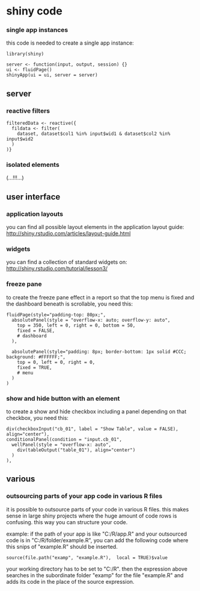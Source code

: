 # shiny code

### single app instances
this code is needed to create a single app instance: 

```
library(shiny)

server <- function(input, output, session) {}
ui <- fluidPage()
shinyApp(ui = ui, server = server)
```

## server

### reactive filters
```
filteredData <- reactive({
  fildata <- filter(
    dataset, dataset$col1 %in% input$wid1 & dataset$col2 %in% input$wid2
  )
)}
```

### isolated elements
(...!!!...)

## user interface

### application layouts
you can find all possible layout elements in the application layout guide: http://shiny.rstudio.com/articles/layout-guide.html

### widgets
you can find a collection of standard widgets on: http://shiny.rstudio.com/tutorial/lesson3/

### freeze pane
to create the freeze pane effect in a report so that the top menu is fixed and the dashboard beneath is scrollable, you need this: 
```
fluidPage(style="padding-top: 80px;",
  absolutePanel(style = "overflow-x: auto; overflow-y: auto",
    top = 350, left = 0, right = 0, bottom = 50,
    fixed = FALSE,
    # dashboard
  ),
  
  absolutePanel(style="padding: 8px; border-bottom: 1px solid #CCC; background: #FFFFFF;",
    top = 0, left = 0, right = 0, 
    fixed = TRUE,
    # menu
  )
)
```

### show and hide button with an element
to create a show and hide checkbox including a panel depending on that checkbox, you need this:
```
div(checkboxInput("cb_01", label = "Show Table", value = FALSE), align="center"),
conditionalPanel(condition = "input.cb_01",
  wellPanel(style = "overflow-x: auto",
    div(tableOutput("table_01"), align="center")
  )
),
```

## various

### outsourcing parts of your app code in various R files
it is possible to outsource parts of your code in various R files. this makes sense in large shiny projects where the huge amount of code 
rows is confusing. this way you can structure your code. 

example: if the path of your app is like "C:/R/app.R" and your outsourced code is in "C:/R/folder/example.R", you can add the following code where this snips of "example.R" should be inserted.
```
source(file.path("examp", "example.R"),  local = TRUE)$value
```
your working directory has to be set to "C:/R". then the expression above searches in the subordinate folder "examp" for the file "example.R" and adds its code in the place of the source expression. 
